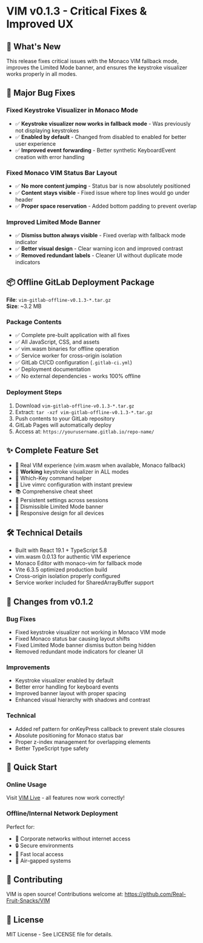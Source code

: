 # VIM v0.1.3 - Critical Fixes & Improved UX

## 🎉 What's New

This release fixes critical issues with the Monaco VIM fallback mode, improves the Limited Mode banner, and ensures the keystroke visualizer works properly in all modes.

## 🐛 Major Bug Fixes

### Fixed Keystroke Visualizer in Monaco Mode
- ✅ **Keystroke visualizer now works in fallback mode** - Was previously not displaying keystrokes
- ✅ **Enabled by default** - Changed from disabled to enabled for better user experience
- ✅ **Improved event forwarding** - Better synthetic KeyboardEvent creation with error handling

### Fixed Monaco VIM Status Bar Layout
- ✅ **No more content jumping** - Status bar is now absolutely positioned
- ✅ **Content stays visible** - Fixed issue where top lines would go under header
- ✅ **Proper space reservation** - Added bottom padding to prevent overlap

### Improved Limited Mode Banner
- ✅ **Dismiss button always visible** - Fixed overlap with fallback mode indicator
- ✅ **Better visual design** - Clear warning icon and improved contrast
- ✅ **Removed redundant labels** - Cleaner UI without duplicate mode indicators

## 📦 Offline GitLab Deployment Package

**File**: `vim-gitlab-offline-v0.1.3-*.tar.gz`  
**Size**: ~3.2 MB  

### Package Contents
- ✅ Complete pre-built application with all fixes
- ✅ All JavaScript, CSS, and assets
- ✅ vim.wasm binaries for offline operation
- ✅ Service worker for cross-origin isolation
- ✅ GitLab CI/CD configuration (`.gitlab-ci.yml`)
- ✅ Deployment documentation
- ✅ No external dependencies - works 100% offline

### Deployment Steps
1. Download `vim-gitlab-offline-v0.1.3-*.tar.gz`
2. Extract: `tar -xzf vim-gitlab-offline-v0.1.3-*.tar.gz`
3. Push contents to your GitLab repository
4. GitLab Pages will automatically deploy
5. Access at: `https://yourusername.gitlab.io/repo-name/`

## ✨ Complete Feature Set

- 🎹 Real VIM experience (vim.wasm when available, Monaco fallback)
- 🎥 **Working** keystroke visualizer in ALL modes
- 🎯 Which-Key command helper
- 📝 Live vimrc configuration with instant preview
- 📚 Comprehensive cheat sheet
- 💾 Persistent settings across sessions
- 🚫 Dismissible Limited Mode banner
- 📱 Responsive design for all devices

## 🛠️ Technical Details

- Built with React 19.1 + TypeScript 5.8
- vim.wasm 0.0.13 for authentic VIM experience
- Monaco Editor with monaco-vim for fallback mode
- Vite 6.3.5 optimized production build
- Cross-origin isolation properly configured
- Service worker included for SharedArrayBuffer support

## 📝 Changes from v0.1.2

### Bug Fixes
- Fixed keystroke visualizer not working in Monaco VIM mode
- Fixed Monaco status bar causing layout shifts
- Fixed Limited Mode banner dismiss button being hidden
- Removed redundant mode indicators for cleaner UI

### Improvements
- Keystroke visualizer enabled by default
- Better error handling for keyboard events
- Improved banner layout with proper spacing
- Enhanced visual hierarchy with shadows and contrast

### Technical
- Added ref pattern for onKeyPress callback to prevent stale closures
- Absolute positioning for Monaco status bar
- Proper z-index management for overlapping elements
- Better TypeScript type safety

## 🚀 Quick Start

### Online Usage
Visit [VIM Live](https://real-fruit-snacks.github.io/VIM/) - all features now work correctly!

### Offline/Internal Network Deployment
Perfect for:
- 🏢 Corporate networks without internet access
- 🔒 Secure environments
- 🚀 Fast local access
- 📡 Air-gapped systems

## 🤝 Contributing

VIM is open source! Contributions welcome at:
https://github.com/Real-Fruit-Snacks/VIM

## 📄 License

MIT License - See LICENSE file for details.